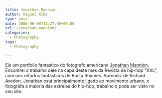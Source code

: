 ```yaml
---
title: Jonathan Mannion
author: Miguel Alho
type: post
date: 2006-06-08T11:27:00+00:00
url: /jonathan-mannion/
categories:
  - Photography
tags:
  - Photography

---
```

Eis um portfolio fantastico do fotografo americano [Jonathan Mannion][1]. Encontrei o trabalho dele na capa deste mes da Revista de hip-hop &#8220;XXL&#8221;, com uns retartos fantásticos de Busta Rhymes. Aprendiz de Richard Avedon, Jonathan está principalmente ligado ao movimento urbano, e fotográfa a maioria das estrelas do hip-hop, trabalho q pode ser visto no seu site.

 [1]: http://www.jonathanmannion.com/main.html